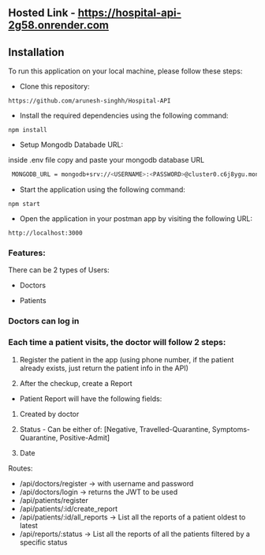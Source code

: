 ## Hosted Link - https://hospital-api-2g58.onrender.com

## Installation

To run this application on your local machine, please follow these steps:

* Clone this repository:
```
https://github.com/arunesh-singhh/Hospital-API
```

* Install the required dependencies using the following command:
```
npm install
```

* Setup Mongodb Databade URL:

inside .env file copy and paste your mongodb database URL
   ```bash
    MONGODB_URL = mongodb+srv://<USERNAME>:<PASSWORD>@cluster0.c6j8ygu.mongodb.net/?retryWrites=true&w=majority&appName=Cluster0
   ```

* Start the application using the following command: 
```
npm start
```

* Open the application in your postman app by visiting the following URL: 
```
http://localhost:3000
```

### Features:

There can be 2 types of Users:

* Doctors

* Patients

### Doctors can log in
### Each time a patient visits, the doctor will follow 2 steps:
 
1. Register the patient in the app (using phone number, if the patient already exists, just
return the patient info in the API)

2. After the checkup, create a Report
* Patient Report will have the following fields:

1. Created by doctor

2. Status - Can be either of: [Negative, Travelled-Quarantine, Symptoms-Quarantine,
Positive-Admit]

3. Date


Routes:

* /api/doctors/register → with username and password
* /api/doctors/login → returns the JWT to be used
* /api/patients/register
* /api/patients/:id/create_report
* /api/patients/:id/all_reports → List all the reports of a patient oldest to latest
* /api/reports/:status → List all the reports of all the patients filtered by a specific status
